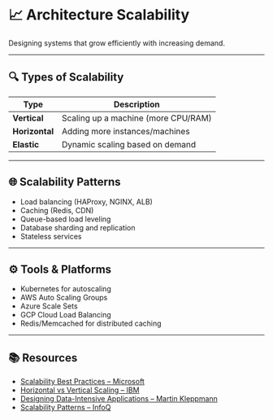 # 📈 Architecture Scalability

Designing systems that grow efficiently with increasing demand.

---

## 🔍 Types of Scalability

| Type          | Description |
|---------------|-------------|
| **Vertical**   | Scaling up a machine (more CPU/RAM) |
| **Horizontal** | Adding more instances/machines |
| **Elastic**    | Dynamic scaling based on demand |

---

## 🌐 Scalability Patterns

- Load balancing (HAProxy, NGINX, ALB)
- Caching (Redis, CDN)
- Queue-based load leveling
- Database sharding and replication
- Stateless services

---

## ⚙️ Tools & Platforms

- Kubernetes for autoscaling
- AWS Auto Scaling Groups
- Azure Scale Sets
- GCP Cloud Load Balancing
- Redis/Memcached for distributed caching

---

## 📚 Resources

- [Scalability Best Practices – Microsoft](https://learn.microsoft.com/en-us/azure/architecture/framework/scalability/)
- [Horizontal vs Vertical Scaling – IBM](https://www.ibm.com/cloud/blog/horizontal-vs-vertical-scaling)
- [Designing Data-Intensive Applications – Martin Kleppmann](https://dataintensive.net/)
- [Scalability Patterns – InfoQ](https://www.infoq.com/articles/scalability-patterns/)

